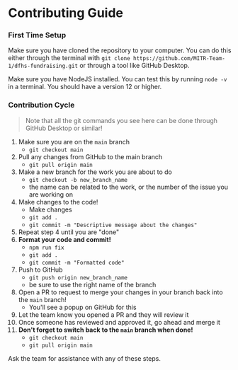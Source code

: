# Contributing Guide

### First Time Setup
Make sure you have cloned the repository to your computer. You can do this either through the terminal with `git clone https://github.com/MITR-Team-1/dfhs-fundraising.git` or through a tool like GitHub Desktop.

Make sure you have NodeJS installed. You can test this by running `node -v` in a terminal. You should have a version 12 or higher.

### Contribution Cycle
> Note that all the git commands you see here can be done through GitHub Desktop or similar!
1. Make sure you are on the `main` branch
    - `git checkout main`
2. Pull any changes from GitHub to the main branch
    - `git pull origin main`
3. Make a new branch for the work you are about to do
    - `git checkout -b new_branch_name`
    - the name can be related to the work, or the number of the issue you are working on
4. Make changes to the code!
    - Make changes
    - `git add .`
    - `git commit -m "Descriptive message about the changes"`
5. Repeat step 4 until you are "done"
6. **Format your code and commit!**
    - `npm run fix`
    - `git add .`
    - `git commit -m "Formatted code"`
6. Push to GitHub
    - `git push origin new_branch_name`
    - be sure to use the right name of the branch
7. Open a PR to request to merge your changes in your branch back into the `main` branch!
    - You'll see a popup on GitHub for this
9. Let the team know you opened a PR and they will review it
10. Once someone has reviewed and approved it, go ahead and merge it
11. **Don't forget to switch back to the `main` branch when done!**
    - `git checkout main`
    - `git pull origin main`

Ask the team for assistance with any of these steps.